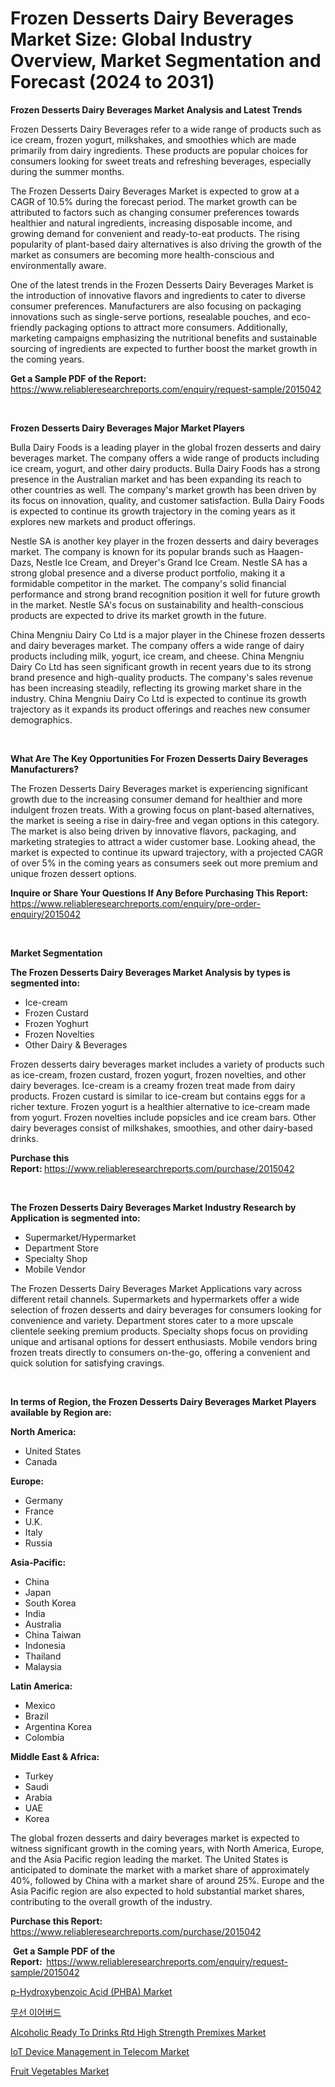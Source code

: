 <p><h1>Frozen Desserts Dairy Beverages Market Size: Global Industry Overview, Market Segmentation and Forecast (2024 to 2031)</h1></p><p><strong>Frozen Desserts Dairy Beverages Market Analysis and Latest Trends</strong></p>
<p><p>Frozen Desserts Dairy Beverages refer to a wide range of products such as ice cream, frozen yogurt, milkshakes, and smoothies which are made primarily from dairy ingredients. These products are popular choices for consumers looking for sweet treats and refreshing beverages, especially during the summer months.</p><p>The Frozen Desserts Dairy Beverages Market is expected to grow at a CAGR of 10.5% during the forecast period. The market growth can be attributed to factors such as changing consumer preferences towards healthier and natural ingredients, increasing disposable income, and growing demand for convenient and ready-to-eat products. The rising popularity of plant-based dairy alternatives is also driving the growth of the market as consumers are becoming more health-conscious and environmentally aware.</p><p>One of the latest trends in the Frozen Desserts Dairy Beverages Market is the introduction of innovative flavors and ingredients to cater to diverse consumer preferences. Manufacturers are also focusing on packaging innovations such as single-serve portions, resealable pouches, and eco-friendly packaging options to attract more consumers. Additionally, marketing campaigns emphasizing the nutritional benefits and sustainable sourcing of ingredients are expected to further boost the market growth in the coming years.</p></p>
<p><strong>Get a Sample PDF of the Report:&nbsp;</strong> <a href="https://www.reliableresearchreports.com/enquiry/request-sample/2015042">https://www.reliableresearchreports.com/enquiry/request-sample/2015042</a></p>
<p>&nbsp;</p>
<p><strong>Frozen Desserts Dairy Beverages Major Market Players</strong></p>
<p><p>Bulla Dairy Foods is a leading player in the global frozen desserts and dairy beverages market. The company offers a wide range of products including ice cream, yogurt, and other dairy products. Bulla Dairy Foods has a strong presence in the Australian market and has been expanding its reach to other countries as well. The company's market growth has been driven by its focus on innovation, quality, and customer satisfaction. Bulla Dairy Foods is expected to continue its growth trajectory in the coming years as it explores new markets and product offerings.</p><p>Nestle SA is another key player in the frozen desserts and dairy beverages market. The company is known for its popular brands such as Haagen-Dazs, Nestle Ice Cream, and Dreyer's Grand Ice Cream. Nestle SA has a strong global presence and a diverse product portfolio, making it a formidable competitor in the market. The company's solid financial performance and strong brand recognition position it well for future growth in the market. Nestle SA's focus on sustainability and health-conscious products are expected to drive its market growth in the future.</p><p>China Mengniu Dairy Co Ltd is a major player in the Chinese frozen desserts and dairy beverages market. The company offers a wide range of dairy products including milk, yogurt, ice cream, and cheese. China Mengniu Dairy Co Ltd has seen significant growth in recent years due to its strong brand presence and high-quality products. The company's sales revenue has been increasing steadily, reflecting its growing market share in the industry. China Mengniu Dairy Co Ltd is expected to continue its growth trajectory as it expands its product offerings and reaches new consumer demographics.</p></p>
<p>&nbsp;</p>
<p><strong>What Are The Key Opportunities For Frozen Desserts Dairy Beverages Manufacturers?</strong></p>
<p><p>The Frozen Desserts Dairy Beverages market is experiencing significant growth due to the increasing consumer demand for healthier and more indulgent frozen treats. With a growing focus on plant-based alternatives, the market is seeing a rise in dairy-free and vegan options in this category. The market is also being driven by innovative flavors, packaging, and marketing strategies to attract a wider customer base. Looking ahead, the market is expected to continue its upward trajectory, with a projected CAGR of over 5% in the coming years as consumers seek out more premium and unique frozen dessert options.</p></p>
<p><strong>Inquire or Share Your Questions If Any Before Purchasing This Report:</strong> <a href="https://www.reliableresearchreports.com/enquiry/pre-order-enquiry/2015042">https://www.reliableresearchreports.com/enquiry/pre-order-enquiry/2015042</a></p>
<p>&nbsp;</p>
<p><strong>Market Segmentation</strong></p>
<p><strong>The Frozen Desserts Dairy Beverages Market Analysis by types is segmented into:</strong></p>
<p><ul><li>Ice-cream</li><li>Frozen Custard</li><li>Frozen Yoghurt</li><li>Frozen Novelties</li><li>Other Dairy & Beverages</li></ul></p>
<p><p>Frozen desserts dairy beverages market includes a variety of products such as ice-cream, frozen custard, frozen yogurt, frozen novelties, and other dairy beverages. Ice-cream is a creamy frozen treat made from dairy products. Frozen custard is similar to ice-cream but contains eggs for a richer texture. Frozen yogurt is a healthier alternative to ice-cream made from yogurt. Frozen novelties include popsicles and ice cream bars. Other dairy beverages consist of milkshakes, smoothies, and other dairy-based drinks.</p></p>
<p><strong>Purchase this Report:&nbsp;</strong><a href="https://www.reliableresearchreports.com/purchase/2015042">https://www.reliableresearchreports.com/purchase/2015042</a></p>
<p>&nbsp;</p>
<p><strong>The Frozen Desserts Dairy Beverages Market Industry Research by Application is segmented into:</strong></p>
<p><ul><li>Supermarket/Hypermarket</li><li>Department Store</li><li>Specialty Shop</li><li>Mobile Vendor</li></ul></p>
<p><p>The Frozen Desserts Dairy Beverages Market Applications vary across different retail channels. Supermarkets and hypermarkets offer a wide selection of frozen desserts and dairy beverages for consumers looking for convenience and variety. Department stores cater to a more upscale clientele seeking premium products. Specialty shops focus on providing unique and artisanal options for dessert enthusiasts. Mobile vendors bring frozen treats directly to consumers on-the-go, offering a convenient and quick solution for satisfying cravings.</p></p>
<p>&nbsp;</p>
<p><strong>In terms of Region, the Frozen Desserts Dairy Beverages Market Players available by Region are:</strong></p>
<p>
    <p> <strong> North America: </strong>
        <ul>
            <li>United States</li>
            <li>Canada</li>
        </ul>
        </p> 
    <p> <strong> Europe: </strong>
        <ul>
            <li>Germany</li>
            <li>France</li>
            <li>U.K.</li>
            <li>Italy</li>
            <li>Russia</li>
        </ul>
        </p> 
    <p> <strong> Asia-Pacific: </strong>
        <ul>
            <li>China</li>
            <li>Japan</li>
            <li>South Korea</li>
            <li>India</li>
            <li>Australia</li>
            <li>China Taiwan</li>
            <li>Indonesia</li>
            <li>Thailand</li>
            <li>Malaysia</li>
        </ul>
        </p> 
    <p> <strong> Latin America: </strong>
        <ul>
            <li>Mexico</li>
            <li>Brazil</li>
            <li>Argentina Korea</li>
            <li>Colombia</li>
        </ul>
        </p> 
    <p> <strong> Middle East & Africa: </strong>
        <ul>
            <li>Turkey</li>
            <li>Saudi</li>
            <li>Arabia</li>
            <li>UAE</li>
            <li>Korea</li>
        </ul>
    </p>
    </p>
<p><p>The global frozen desserts and dairy beverages market is expected to witness significant growth in the coming years, with North America, Europe, and the Asia Pacific region leading the market. The United States is anticipated to dominate the market with a market share of approximately 40%, followed by China with a market share of around 25%. Europe and the Asia Pacific region are also expected to hold substantial market shares, contributing to the overall growth of the industry.</p></p>
<p><strong>Purchase this Report: </strong><a href="https://www.reliableresearchreports.com/purchase/2015042">https://www.reliableresearchreports.com/purchase/2015042</a></p>
<p>&nbsp;<strong>Get a Sample PDF of the Report:&nbsp;&nbsp;</strong><a href="https://www.reliableresearchreports.com/enquiry/request-sample/2015042">https://www.reliableresearchreports.com/enquiry/request-sample/2015042</a></p>
<p><strong></strong></p>
<p><p><a href="https://issuu.com/reportprime-2/docs/p-hydroxybenzoic-acid-phba-market-size-2030.pptx">p-Hydroxybenzoic Acid (PHBA) Market</a></p><p><a href="https://github.com/akzkkws047661437/Market-Research-Report-List-1/blob/main/7392478185764.md">무선 이어버드</a></p><p><a href="https://github.com/lubmix/Market-Research-Report-List-1/blob/main/alcoholic-ready-to-drinks-rtd-high-strength-premixes-market.md">Alcoholic Ready To Drinks Rtd High Strength Premixes Market</a></p><p><a href="https://cautious-neon-760.notion.site/IoT-Device-Management-in-Telecom-Market-Size-Global-Industry-Overview-Market-Segmentation-and-Fore-9ad47b0844dd4f9f9da9006b07752c57">IoT Device Management in Telecom Market</a></p><p><a href="https://github.com/joannagoyvaerts/Market-Research-Report-List-1/blob/main/fruit-vegetables-market.md">Fruit Vegetables Market</a></p></p>